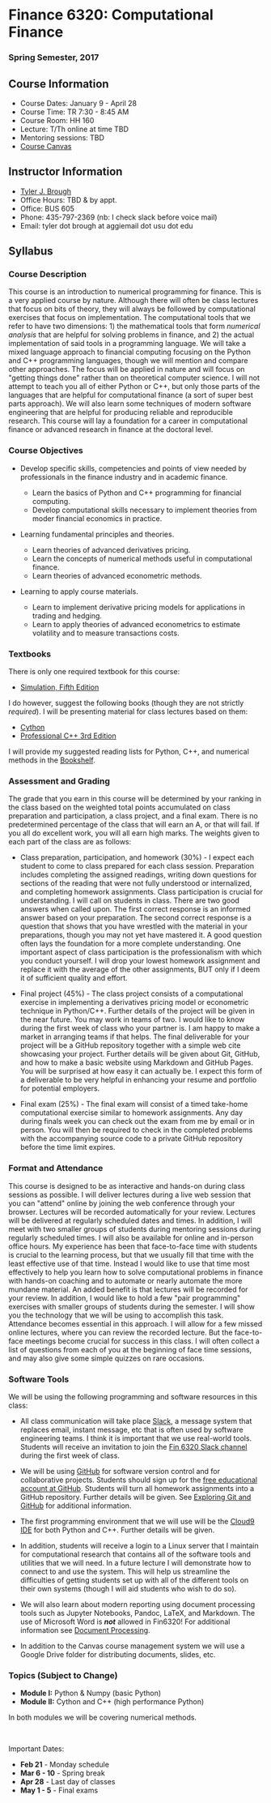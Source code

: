 # Finance 6320: Computational Finance


### Spring Semester, 2017 


## Course Information

- Course Dates: January 9 - April 28
- Course Time: TR 7:30 - 8:45 AM
- Course Room: HH 160
- Lecture: T/Th online at time TBD
- Mentoring sessions: TBD
- [Course Canvas](https://usu.instructure.com/courses/443614)


## Instructor Information

- [Tyler J. Brough](http://tylerbrough.com)
- Office Hours: TBD & by appt.
- Office: BUS 605
- Phone: 435-797-2369 (nb: I check slack before voice mail)
- Email: tyler dot brough at aggiemail dot usu dot edu


## Syllabus


### Course Description


This course is an introduction to numerical programming for finance. This is a very applied course by nature.  Although there will often be class lectures that focus on bits of theory, they will always be followed by computational exercises that focus on implementation. The computational tools that we refer to have two dimensions: 1) the mathematical tools that form _numerical analysis_ that are helpful for solving problems in finance, and 2) the actual implementation of said tools in a programming language. We will take a mixed language approach to financial computing focusing on the Python and C++ programming languages, though we will mention and compare other approaches. The focus will be applied in nature and will focus on "getting things done" rather than on theoretical computer science. I will not attempt to teach you all of either Python or C++, but only those parts of the languages that are helpful for computational finance (a sort of super best parts approach). We will also learn some techniques of modern software engineering that are helpful for producing reliable and reproducible research. This course will lay a foundation for a career in computational finance or advanced research in finance at the doctoral level.


### Course Objectives


- Develop specific skills, competencies and points of view needed by professionals in the finance industry and in academic finance.
	+ Learn the basics of Python and C++ programming for financial computing.
	+ Develop computational skills necessary to implement theories from moder financial economics in practice.

- Learning fundamental principles and theories.
	+ Learn theories of advanced derivatives pricing.
	+ Learn the concepts of numerical methods useful in computational finance.
	+ Learn theories of advanced econometric methods.

- Learning to apply course materials.
	+ Learn to implement derivative pricing models for applications in trading and hedging.
	+ Learn to apply theories of advanced econometrics to estimate volatility and to measure transactions costs.


### Textbooks


There is only one required textbook for this course:

- [Simulation, Fifth Edition](https://goo.gl/6x7eFw)

I do however, suggest the following books (though they are not strictly _required_). I will be presenting material for class lectures based on them:

- [Cython](https://goo.gl/mdSauz)
- [Professional C++ 3rd Edition](http://shop.oreilly.com/product/9781118858059.do)

I will provide my suggested reading lists for Python, C++, and numerical methods in the [Bookshelf](bookshelf.html).


### Assessment and Grading


The grade that you earn in this course will be determined by your ranking in the class based on the weighted total points accumulated on class preparation and participation, a class project, and a final exam. There is no predetermined percentage of the class that will earn an A, or that will fail. If you all do excellent work, you will all earn high marks. The weights given to each part of the class are as follows:

- Class preparation, participation, and homework (30%) - I expect each student to come to class prepared for each class session. Preparation includes completing the assigned readings, writing down questions for sections of the reading that were not fully understood or internalized, and completing homework assignments. Class participation is crucial for understanding. I will call on students in class. There are two good answers when called upon. The first correct response is an informed answer based on your preparation. The second correct response is a question that shows that you have wrestled with the material in your preparations, though you may not yet have mastered it. A good question often lays the foundation for a more complete understanding. One important aspect of class participation is the professionalism with which you conduct yourself. I will drop your lowest homework assignment and replace it with the average of the other assignments, BUT only if I deem it of sufficient quality and effort. 

- Final project (45%) - The class project consists of a computational exercise in implementing a derivatives pricing model or econometric technique in Python/C++. Further details of the project will be given in the near future. You may work in teams of two. I would like to know during the first week of class who your partner is. I am happy to make a market in arranging teams if that helps. The final deliverable for your project will be a GitHub repository together with a simple web cite showcasing your project. Further details will be given about Git, GitHub, and how to make a basic website using Markdown and GitHub Pages. You will be surprised at how easy it can actually be. I expect this form of a deliverable to be very helpful in enhancing your resume and portfolio for potential employers.  

- Final exam (25%) - The final exam will consist of a timed take-home computational exercise similar to homework assignments. Any day during finals week you can check out the exam from me by email or in person. You will then be required to check in the completed problems with the accompanying source code to a private GitHub repository before the time limit expires. 


### Format and Attendance


This course is designed to be as interactive and hands-on during class sessions as possible. I will deliver lectures during a live web session that you can "attend" online by joining the web conference through your browser. Lectures will be recorded automatically for your review. Lectures will be delivered at regularly scheduled dates and times. In addition, I will meet with two smaller groups of students during mentoring sessions during regularly scheduled times. I will also be available for online and in-person office hours. My experience has been that face-to-face time with students is crucial to the learning process, but that we usually fill that time with the least effective use of that time. Instead I would like to use that time most effectively to help you learn how to solve computational problems in finance with hands-on coaching and to automate or nearly automate the more mundane material. An added benefit is that lectures will be recorded for your review. In addition, I would like to hold a few "pair programming" exercises with smaller groups of students during the semester. I will show you the technology that we will be using to accomplish this task. Attendance becomes essential in this approach. I will allow for a few missed online lectures, where you can review the recorded lecture. But the face-to-face meetings become crucial for success in this class. I will often collect a list of questions from each of you at the beginning of face time sessions, and may also give some simple quizzes on rare occasions. 


### Software Tools

We will be using the following programming and software resources in this class:

- All class communication will take place [Slack](https://slack.com), a message system that replaces email, instant message, etc that is often used by software engineering teams. I think it is important that we use real-world tools.  Students will receive an invitation to join the [Fin 6320 Slack channel](https://fin6320.slack.com) during the first week of class. 

- We will be using [GitHub](https://github.com) for software version control and for collaborative projects. Students should sign up for the [free educational account at GitHub](https://education.github.com/discount_requests/new).  Students will turn all homework assignments into a GitHub repository. Further details will be given. See [Exploring Git and GitHub](git.md) for additional information.

- The first programming environment that we will use will be the [Cloud9 IDE](https://c9.io) for both Python and C++. Further details will be given. 

- In addition, students will receive a login to a Linux server that I maintain for computational research that contains all of the software tools and utilities that we will need. In a future lecture I will demonstrate how to connect to and use the system. This will help us streamline the difficulties of getting students set up with all of the different tools on their own systems (though I will aid students who wish to do so). 

- We will also learn about modern reporting using document processing tools such as Jupyter Notebooks, Pandoc, LaTeX, and Markdown. The use of Microsoft Word is ___not___ allowed in Fin6320! For additional information see [Document Processing](docs.md). 

- In addition to the Canvas course management system we will use a Google Drive folder for distributing documents, slides, etc. 


### Topics (Subject to Change)


- __Module I:__ Python & Numpy (basic Python)
- __Module II:__ Cython and C++ (high performance Python)

In both modules we will be covering numerical methods.

<br>

Important Dates:

- __Feb 21__ - Monday schedule
- __Mar 6 - 10__ - Spring break
- __Apr 28__ - Last day of classes
- __May 1 - 5__ - Final exams

